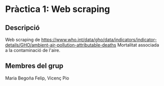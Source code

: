 # Pràctica 1: Web scraping

## Descripció

Web scraping de https://www.who.int/data/gho/data/indicators/indicator-details/GHO/ambient-air-pollution-attributable-deaths
Mortalitat associada a la contaminació de l'aire.

## Membres del grup

Maria Begoña Felip, Vicenç Pio

